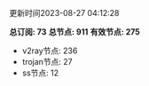更新时间2023-08-27 04:12:28

**总订阅: 73**
**总节点: 911**
**有效节点: 275**
- v2ray节点: 236
- trojan节点: 27
- ss节点: 12
